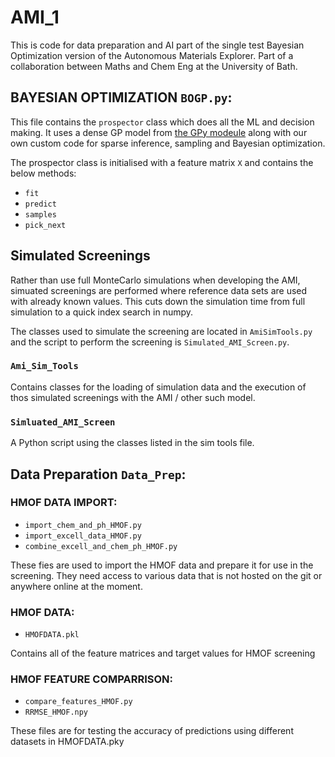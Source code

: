# AMI_1
This is code for data preparation and AI part of the single test Bayesian Optimization version of the Autonomous Materials Explorer.
Part of a collaboration between Maths and Chem Eng at the University of Bath.

## BAYESIAN OPTIMIZATION `BOGP.py`:
This file contains the `prospector` class which does all the ML and decision making.
It uses a dense GP model from [the GPy modeule](https://github.com/SheffieldML/GPy) along with our own custom code for sparse inference, sampling and Bayesian optimization.

The prospector class is initialised with a feature matrix `X` and contains the below methods:
* `fit`
* `predict`
* `samples`
* `pick_next`

## Simulated Screenings
Rather than use full MonteCarlo simulations when developing the AMI, simuated screenings are performed where reference data sets are used with already known values.
This cuts down the simulation time from full simulation to a quick index search in numpy.

The classes used to simulate the screening are located in `AmiSimTools.py` and the script to perform the screening is `Simulated_AMI_Screen.py`.

### `Ami_Sim_Tools`
Contains classes for the loading of simulation data and the execution of thos simulated screenings with the AMI / other such model.

### `Simluated_AMI_Screen`
A Python script using the classes listed in the sim tools file.

## Data Preparation `Data_Prep`:
### HMOF DATA IMPORT: 
* `import_chem_and_ph_HMOF.py` 
* `import_excell_data_HMOF.py`
* `combine_excell_and_chem_ph_HMOF.py`

These fies are used to import the HMOF data and prepare it for use in the screening. They need access to various data that is not hosted on the git or anywhere online at the moment.

### HMOF DATA:
* `HMOFDATA.pkl` 

Contains all of the feature matrices and target values for HMOF screening

### HMOF FEATURE COMPARRISON:
* `compare_features_HMOF.py`
* `RRMSE_HMOF.npy`

These files are for testing the accuracy of predictions using different datasets in HMOFDATA.pky 
